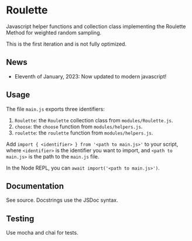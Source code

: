 # Roulette

Javascript helper functions and collection class implementing the Roulette Method for weighted random sampling.

This is the first iteration and is not fully optimized.

## News

- Eleventh of January, 2023: Now updated to modern javascript!

## Usage

The file `main.js` exports three identifiers:

1. `Roulette`: the `Roulette` collection class from `modules/Roulette.js`.
2. `choose`: the `choose` function from `modules/helpers.js`.
3. `roulette`: the `roulette` function from `modules/helpers.js`.

Add `import { <identifier> } from '<path to main.js>'` to your script, where
`<identifier>` is the identifier you want to import, and `<path to main.js>` is
the path to the `main.js` file.

In the Node REPL, you can `await import('<path to main.js>')`.

## Documentation

See source. Docstrings use the JSDoc syntax.

## Testing

Use mocha and chai for tests.
